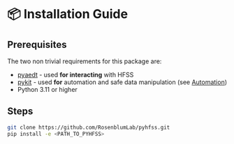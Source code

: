# 📦 Installation Guide

## Prerequisites
The two non trivial requirements for this package are:

- [pyaedt](https://github.com/ansys/pyaedt) - used **for interacting** with HFSS
- [pykit](https://github.com/HutoriHunzu/pykit.git) - used **for** automation and safe data manipulation (see [Automation](guides/automation.md))
- Python 3.11 or higher

## Steps

```bash
git clone https://github.com/RosenblumLab/pyhfss.git
pip install -e <PATH_TO_PYHFSS>
```

